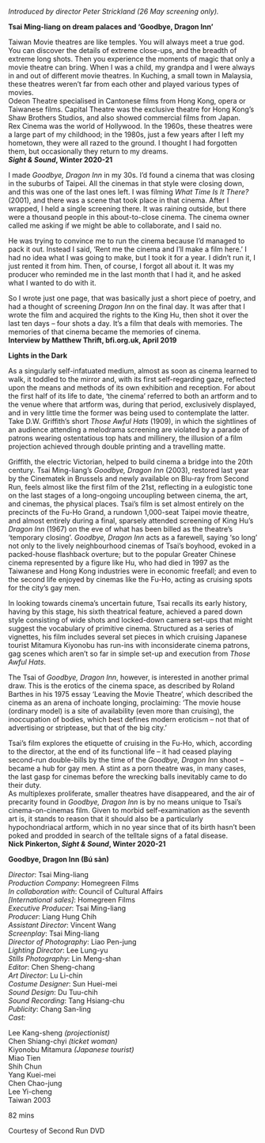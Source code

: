 

_Introduced by director Peter Strickland (26 May screening only)._

**Tsai Ming-liang on dream palaces and ‘Goodbye, Dragon Inn’**

Taiwan Movie theatres are like temples. You will always meet a true god.  
You can discover the details of extreme close-ups, and the breadth of extreme long shots. Then you experience the moments of magic that only a movie theatre can bring. When I was a child, my grandpa and I were always in and out of different movie theatres. In Kuching, a small town in Malaysia, these theatres weren’t far from each other and played various types of movies.  
Odeon Theatre specialised in Cantonese films from Hong Kong, opera or Taiwanese films. Capital Theatre was the exclusive theatre for Hong Kong’s Shaw Brothers Studios, and also showed commercial films from Japan.  
Rex Cinema was the world of Hollywood. In the 1960s, these theatres were a large part of my childhood; in the 1980s, just a few years after I left my hometown, they were all razed to the ground. I thought I had forgotten them, but occasionally they return to my dreams.  
**_Sight & Sound_, Winter 2020-21**

I made _Goodbye, Dragon Inn_ in my 30s. I’d found a cinema that was closing in the suburbs of Taipei. All the cinemas in that style were closing down, and this was one of the last ones left. I was filming _What Time Is It There?_ (2001), and there was a scene that took place in that cinema. After I wrapped, I held a single screening there. It was raining outside, but there were a thousand people in this about-to-close cinema. The cinema owner called me asking if we might be able to collaborate, and I said no.

He was trying to convince me to run the cinema because I’d managed to pack it out. Instead I said, ‘Rent me the cinema and I’ll make a film here.’ I had no idea what I was going to make, but I took it for a year. I didn’t run it, I just rented it from him. Then, of course, I forgot all about it. It was my producer who reminded me in the last month that I had it, and he asked what I wanted to do with it.

So I wrote just one page, that was basically just a short piece of poetry, and had a thought of screening _Dragon Inn_ on the final day. It was after that I wrote the film and acquired the rights to the King Hu, then shot it over the last ten days – four shots a day. It’s a film that deals with memories. The memories of that cinema became the memories of cinema.  
**Interview by Matthew Thrift, bfi.org.uk, April 2019**

**Lights in the Dark**

As a singularly self-infatuated medium, almost as soon as cinema learned to walk, it toddled to the mirror and, with its first self-regarding gaze, reflected upon the means and methods of its own exhibition and reception. For about the first half of its life to date, ‘the cinema’ referred to both an artform and to the venue where that artform was, during that period, exclusively displayed, and in very little time the former was being used to contemplate the latter.  
Take D.W. Griffith’s short _Those Awful Hats_ (1909), in which the sightlines of an audience attending a melodrama screening are violated by a parade of patrons wearing ostentatious top hats and millinery, the illusion of a film projection achieved through double printing and a travelling matte.

Griffith, the electric Victorian, helped to build cinema a bridge into the 20th century. Tsai Ming-liang’s _Goodbye, Dragon Inn_ (2003), restored last year by the Cinematek in Brussels and newly available on Blu-ray from Second Run, feels almost like the first film of the 21st, reflecting in a eulogistic tone on the last stages of a long-ongoing uncoupling between cinema, the art, and cinemas, the physical places. Tsai’s film is set almost entirely on the precincts of the Fu-Ho Grand, a rundown 1,000-seat Taipei movie theatre, and almost entirely during a final, sparsely attended screening of King Hu’s _Dragon Inn_ (1967) on the eve of what has been billed as the theatre’s ‘temporary closing’. _Goodbye, Dragon Inn_ acts as a farewell, saying ‘so long’ not only to the lively neighbourhood cinemas of Tsai’s boyhood, evoked in a packed-house flashback overture; but to the popular Greater Chinese cinema represented by a figure like Hu, who had died in 1997 as the Taiwanese and Hong Kong industries were in economic freefall; and even to the second life enjoyed by cinemas like the Fu-Ho, acting as cruising spots for the city’s gay men.

In looking towards cinema’s uncertain future, Tsai recalls its early history, having by this stage, his sixth theatrical feature, achieved a pared down style consisting of wide shots and locked-down camera set-ups that might suggest the vocabulary of primitive cinema. Structured as a series of vignettes, his film includes several set pieces in which cruising Japanese tourist Mitamura Kiyonobu has run-ins with inconsiderate cinema patrons, gag scenes which aren’t so far in simple set-up and execution from _Those Awful Hats_.

The Tsai of _Goodbye, Dragon Inn_, however, is interested in another primal draw. This is the erotics of the cinema space, as described by Roland Barthes in his 1975 essay ‘Leaving the Movie Theatre’, which described the cinema as an arena of inchoate longing, proclaiming: ‘The movie house (ordinary model) is a site of availability (even more than cruising), the inoccupation of bodies, which best defines modern eroticism – not that of advertising or striptease, but that of the big city.’

Tsai’s film explores the etiquette of cruising in the Fu-Ho, which, according to the director, at the end of its functional life – it had ceased playing second-run double-bills by the time of the _Goodbye, Dragon Inn_ shoot – became a hub for gay men. A stint as a porn theatre was, in many cases, the last gasp for cinemas before the wrecking balls inevitably came to do their duty.  
As multiplexes proliferate, smaller theatres have disappeared, and the air of precarity found in _Goodbye, Dragon Inn_ is by no means unique to Tsai’s cinema-on-cinemas film. Given to morbid self-examination as the seventh art is, it stands to reason that it should also be a particularly hypochondriacal artform, which in no year since that of its birth hasn’t been poked and prodded in search of the telltale signs of a fatal disease.  
**Nick Pinkerton, _Sight & Sound_, Winter 2020-21**



**Goodbye, Dragon Inn (Bú sàn)**

_Director_: Tsai Ming-liang  
_Production Company_: Homegreen Films  
_In collaboration with_: Council of Cultural Affairs  
_[International sales]_: Homegreen Films  
_Executive Producer_: Tsai Ming-liang  
_Producer_: Liang Hung Chih  
_Assistant Director_: Vincent Wang  
_Screenplay_: Tsai Ming-liang  
_Director of Photography_: Liao Pen-jung  
_Lighting Director_: Lee Lung-yu  
_Stills Photography_: Lin Meng-shan  
_Editor_: Chen Sheng-chang  
_Art Director_: Lu Li-chin  
_Costume Designer_: Sun Huei-mei  
_Sound Design_: Du Tuu-chih  
_Sound Recording_: Tang Hsiang-chu  
_Publicity_: Chang San-ling  
_Cast:_

Lee Kang-sheng _(projectionist)_  
Chen Shiang-chyi _(ticket woman)_  
Kiyonobu Mitamura _(Japanese tourist)_  
Miao Tien  
Shih Chun  
Yang Kuei-mei  
Chen Chao-jung  
Lee Yi-cheng  
Taiwan 2003

82 mins

Courtesy of Second Run DVD
<!--stackedit_data:
eyJoaXN0b3J5IjpbMjA0MzUzOTAwOF19
-->